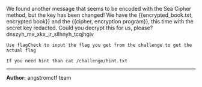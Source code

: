We found another message that seems to be encoded with the Sea Cipher method, but the key has been changed! We have the {{encrypted_book.txt, encrypted book}} and the {{cipher, encryption program}}, this time with the secret key redacted. Could you decrypt this for us, please?<br/>dnszyh_mx_xkx_jr_sllhnyh_tcqjhgiv

`Use flagCheck to input the flag you get from the challenge to get the actual flag`

`If you need hint than cat /challenge/hint.txt`

---
**Author:** angstromctf team